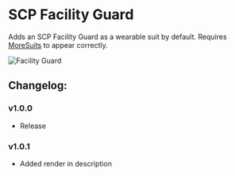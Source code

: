 # SCP Facility Guard

Adds an SCP Facility Guard as a wearable suit by default. Requires [MoreSuits](https://thunderstore.io/c/lethal-company/p/x753/More_Suits/) to appear correctly.

![Facility Guard](https://i.imgur.com/XOCcA3q.png)

## Changelog:

### v1.0.0

- Release

### v1.0.1

- Added render in description